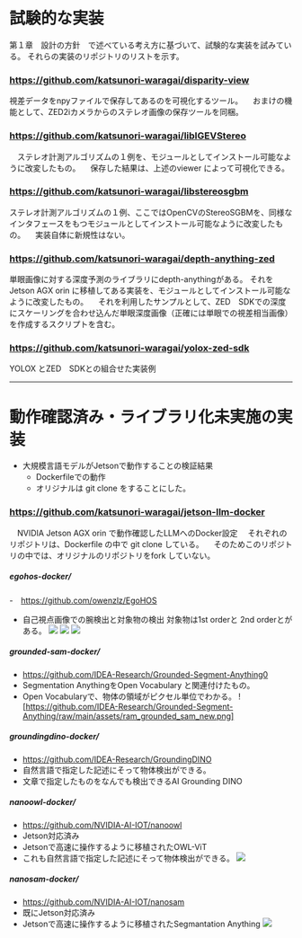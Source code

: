 # 試験的な実装
第１章　設計の方針　で述べている考え方に基づいて、試験的な実装を試みている。
それらの実装のリポジトリのリストを示す。

### https://github.com/katsunori-waragai/disparity-view
 視差データをnpyファイルで保存してあるのを可視化するツール。
　おまけの機能として、ZED2iカメラからのステレオ画像の保存ツールを同梱。
### https://github.com/katsunori-waragai/libIGEVStereo
　ステレオ計測アルゴリズムの１例を、モジュールとしてインストール可能なように改変したもの。
　保存した結果は、上述のviewer によって可視化できる。

### https://github.com/katsunori-waragai/libstereosgbm
 ステレオ計測アルゴリズムの１例、ここではOpenCVのStereoSGBMを、同様なインタフェースをもつモジュールとしてインストール可能なように改変したもの。
　実装自体に新規性はない。

### https://github.com/katsunori-waragai/depth-anything-zed
 単眼画像に対する深度予測のライブラリにdepth-anythingがある。
 それをJetson AGX orin に移植してある実装を、モジュールとしてインストール可能なように改変したもの。
　それを利用したサンプルとして、ZED　SDKでの深度にスケーリングを合わせ込んだ単眼深度画像（正確には単眼での視差相当画像）を作成するスクリプトを含む。

### https://github.com/katsunori-waragai/yolox-zed-sdk
YOLOX とZED　SDKとの組合せた実装例


-----------------------------------------------

# 動作確認済み・ライブラリ化未実施の実装
- 大規模言語モデルがJetsonで動作することの検証結果
  - Dockerfileでの動作
  - オリジナルは git clone をすることにした。


### https://github.com/katsunori-waragai/jetson-llm-docker
　NVIDIA Jetson AGX orin で動作確認したLLMへのDocker設定
　それぞれのリポジトリは、Dockerfile の中で git clone している。
　そのためこのリポジトリの中では、オリジナルのリポジトリをfork していない。
##### egohos-docker/
-　https://github.com/owenzlz/EgoHOS
- 自己視点画像での腕検出と対象物の検出 対象物は1st orderと 2nd orderとがある。
![](https://github.com/owenzlz/EgoHOS/blob/main/demo/twohands_obj1_optimized.gif?raw=true)
![](https://github.com/owenzlz/EgoHOS/blob/main/demo/twohands_obj2_optimized.gif?raw=true)
![](https://github.com/owenzlz/EgoHOS/blob/main/demo/twohands_optimized.gif?raw=true)
##### grounded-sam-docker/
- https://github.com/IDEA-Research/Grounded-Segment-Anything0
- Segmentation AnythingをOpen Vocabulary と関連付けたもの。
- Open Vocabularyで、物体の領域がピクセル単位でわかる。
![https://github.com/IDEA-Research/Grounded-Segment-Anything/raw/main/assets/ram_grounded_sam_new.png]
##### groundingdino-docker/
- https://github.com/IDEA-Research/GroundingDINO
- 自然言語で指定した記述にそって物体検出ができる。
- 文章で指定したものをなんでも検出できるAI Grounding DINO
##### nanoowl-docker/
- https://github.com/NVIDIA-AI-IOT/nanoowl
- Jetson対応済み
- Jetsonで高速に操作するように移植されたOWL-ViT 
- これも自然言語で指定した記述にそって物体検出ができる。
![](https://github.com/NVIDIA-AI-IOT/nanoowl/blob/main/assets/jetson_person_2x.gif)
##### nanosam-docker/
- https://github.com/NVIDIA-AI-IOT/nanosam
- 既にJetson対応済み
- Jetsonで高速に操作するように移植されたSegmantation Anything
![](https://github.com/NVIDIA-AI-IOT/nanosam/raw/main/assets/basic_usage_out.jpg)
